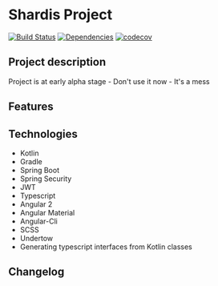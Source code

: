# Shardis Project

[![Build Status](https://travis-ci.org/shardis/shardis.svg?branch=master)](https://travis-ci.org/shardis/shardis)
[![Dependencies](https://david-dm.org/shardis/shardis.svg)](https://david-dm.org/shardis/shardis)
[![codecov](https://codecov.io/gh/shardis/shardis/branch/master/graph/badge.svg)](https://codecov.io/gh/shardis/shardis)


## Project description

Project is at early alpha stage - Don't use it now - It's a mess

## Features

## Technologies
* Kotlin
* Gradle
* Spring Boot
* Spring Security
* JWT
* Typescript
* Angular 2
* Angular Material
* Angular-Cli
* SCSS
* Undertow
* Generating typescript interfaces from Kotlin classes

## Changelog
